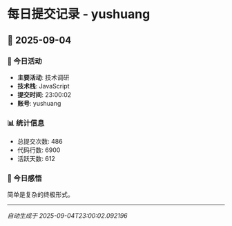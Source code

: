# 每日提交记录 - yushuang

## 📅 2025-09-04

### 🎯 今日活动
- **主要活动**: 技术调研
- **技术栈**: JavaScript
- **提交时间**: 23:00:02
- **账号**: yushuang

### 📊 统计信息
- 总提交次数: 486
- 代码行数: 6900
- 活跃天数: 612

### 💭 今日感悟
简单是复杂的终极形式。

---
*自动生成于 2025-09-04T23:00:02.092196*

